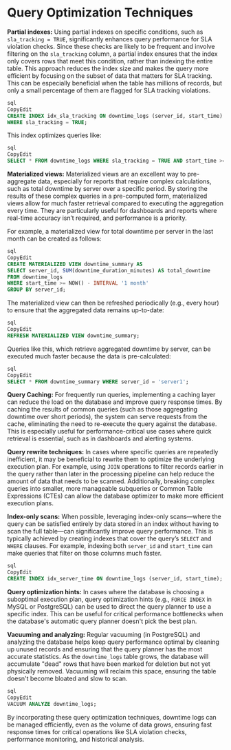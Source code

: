 # Query Optimization Techniques

**Partial indexes:** Using partial indexes on specific conditions, such as `sla_tracking = TRUE`, significantly enhances query performance for SLA violation checks. Since these checks are likely to be frequent and involve filtering on the `sla_tracking` column, a partial index ensures that the index only covers rows that meet this condition, rather than indexing the entire table. This approach reduces the index size and makes the query more efficient by focusing on the subset of data that matters for SLA tracking. This can be especially beneficial when the table has millions of records, but only a small percentage of them are flagged for SLA tracking violations.

```sql
sql
CopyEdit
CREATE INDEX idx_sla_tracking ON downtime_logs (server_id, start_time)
WHERE sla_tracking = TRUE;

```

This index optimizes queries like:

```sql
sql
CopyEdit
SELECT * FROM downtime_logs WHERE sla_tracking = TRUE AND start_time >= NOW() - INTERVAL '1 month';

```

**Materialized views:** Materialized views are an excellent way to pre-aggregate data, especially for reports that require complex calculations, such as total downtime by server over a specific period. By storing the results of these complex queries in a pre-computed form, materialized views allow for much faster retrieval compared to executing the aggregation every time. They are particularly useful for dashboards and reports where real-time accuracy isn’t required, and performance is a priority.

For example, a materialized view for total downtime per server in the last month can be created as follows:

```sql
sql
CopyEdit
CREATE MATERIALIZED VIEW downtime_summary AS
SELECT server_id, SUM(downtime_duration_minutes) AS total_downtime
FROM downtime_logs
WHERE start_time >= NOW() - INTERVAL '1 month'
GROUP BY server_id;

```

The materialized view can then be refreshed periodically (e.g., every hour) to ensure that the aggregated data remains up-to-date:

```sql
sql
CopyEdit
REFRESH MATERIALIZED VIEW downtime_summary;

```

Queries like this, which retrieve aggregated downtime by server, can be executed much faster because the data is pre-calculated:

```sql
sql
CopyEdit
SELECT * FROM downtime_summary WHERE server_id = 'server1';

```

**Query Caching:** For frequently run queries, implementing a caching layer can reduce the load on the database and improve query response times. By caching the results of common queries (such as those aggregating downtime over short periods), the system can serve requests from the cache, eliminating the need to re-execute the query against the database. This is especially useful for performance-critical use cases where quick retrieval is essential, such as in dashboards and alerting systems.

**Query rewrite techniques:** In cases where specific queries are repeatedly inefficient, it may be beneficial to rewrite them to optimize the underlying execution plan. For example, using `JOIN` operations to filter records earlier in the query rather than later in the processing pipeline can help reduce the amount of data that needs to be scanned. Additionally, breaking complex queries into smaller, more manageable subqueries or Common Table Expressions (CTEs) can allow the database optimizer to make more efficient execution plans.

**Index-only scans:** When possible, leveraging index-only scans—where the query can be satisfied entirely by data stored in an index without having to scan the full table—can significantly improve query performance. This is typically achieved by creating indexes that cover the query’s `SELECT` and `WHERE` clauses. For example, indexing both `server_id` and `start_time` can make queries that filter on those columns much faster.

```sql
sql
CopyEdit
CREATE INDEX idx_server_time ON downtime_logs (server_id, start_time);

```

**Query optimization hints:** In cases where the database is choosing a suboptimal execution plan, query optimization hints (e.g., `FORCE INDEX` in MySQL or PostgreSQL) can be used to direct the query planner to use a specific index. This can be useful for critical performance bottlenecks when the database's automatic query planner doesn't pick the best plan.

**Vacuuming and analyzing:** Regular vacuuming (in PostgreSQL) and analyzing the database helps keep query performance optimal by cleaning up unused records and ensuring that the query planner has the most accurate statistics. As the `downtime_logs` table grows, the database will accumulate "dead" rows that have been marked for deletion but not yet physically removed. Vacuuming will reclaim this space, ensuring the table doesn't become bloated and slow to scan.

```sql
sql
CopyEdit
VACUUM ANALYZE downtime_logs;

```

By incorporating these query optimization techniques, downtime logs can be managed efficiently, even as the volume of data grows, ensuring fast response times for critical operations like SLA violation checks, performance monitoring, and historical analysis.